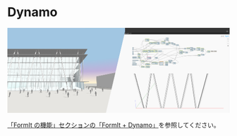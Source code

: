 # Dynamo

![](<../.gitbook/assets/image (33).png>)

[「FormIt の機能」セクションの「FormIt + Dynamo」](../formit-capabilities/formit-+-dynamo.md)を参照してください。
